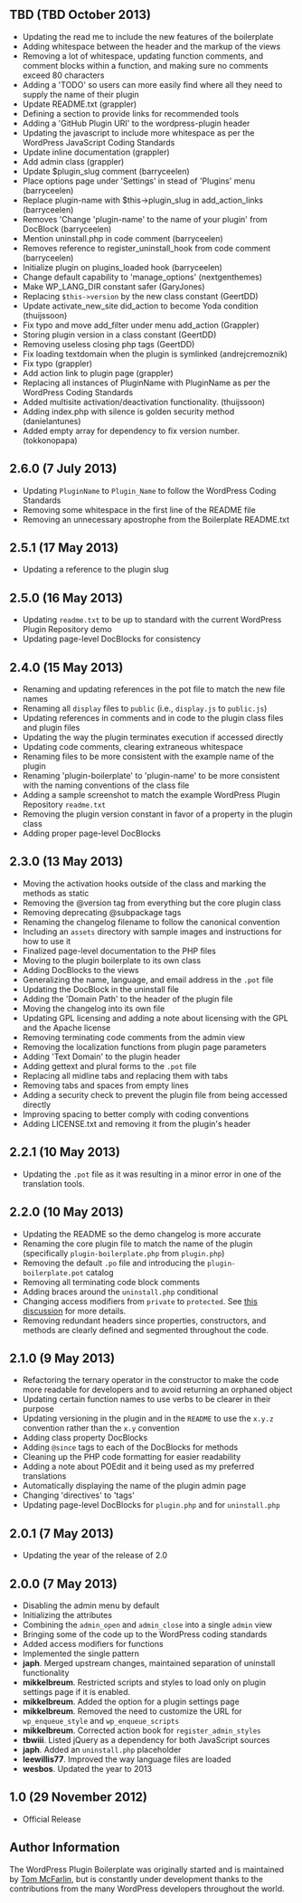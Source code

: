 ## TBD (TBD October 2013)

* Updating the read me to include the new features of the boilerplate
* Adding whitespace between the header and the markup of the views
* Removing a lot of whitespace, updating function comments, and comment blocks within a function, and making sure no comments exceed 80 characters
* Adding a 'TODO' so users can more easily find where all they need to supply the name of their plugin
* Update README.txt (grappler)
* Defining a section to provide links for recommended tools
* Adding a 'GitHub Plugin URI' to the wordpress-plugin header
* Updating the javascript to include more whitespace as per the WordPress JavaScript Coding Standards
* Update inline documentation (grappler)
* Add admin class (grappler)
* Update $plugin_slug comment (barryceelen)
* Place options page under 'Settings' in stead of 'Plugins' menu (barryceelen)
* Replace plugin-name with $this->plugin_slug in add_action_links (barryceelen)
* Removes 'Change 'plugin-name' to the name of your plugin' from DocBlock (barryceelen)
* Mention uninstall.php in code comment (barryceelen)
* Removes reference to register_uninstall_hook from code comment (barryceelen)
* Initialize plugin on plugins_loaded hook (barryceelen)
* Change default capability to 'manage_options' (nextgenthemes)
* Make WP_LANG_DIR constant safer (GaryJones)
* Replacing `$this->version` by the new class constant (GeertDD)
* Update activate_new_site did_action to become Yoda condition (thuijssoon)
* Fix typo and move add_filter under menu add_action (Grappler)
* Storing plugin version in a class constant (GeertDD)
* Removing useless closing php tags (GeertDD)
* Fix loading textdomain when the plugin is symlinked (andrejcremoznik)
* Fix typo (grappler)
* Add action link to plugin page (grappler)
* Replacing all instances of PluginName with PluginName as per the WordPress Coding Standards
* Added multisite activation/deactivation functionality. (thuijssoon)
* Adding index.php with silence is golden security method (danielantunes)
* Added empty array for dependency to fix version number. (tokkonopapa)

## 2.6.0 (7 July 2013)

* Updating `PluginName` to `Plugin_Name` to follow the WordPress Coding Standards
* Removing some whitespace in the first line of the README file
* Removing an unnecessary apostrophe from the Boilerplate README.txt

## 2.5.1 (17 May 2013)

* Updating a reference to the plugin slug

## 2.5.0 (16 May 2013)

* Updating `readme.txt` to be up to standard with the current WordPress Plugin Repository demo
* Updating page-level DocBlocks for consistency

## 2.4.0 (15 May 2013)

* Renaming and updating references in the pot file to match the new file names
* Renaming all `display` files to `public` (i.e., `display.js` to `public.js`)
* Updating references in comments and in code to the plugin class files and plugin files
* Updating the way the plugin terminates execution if accessed directly
* Updating code comments, clearing extraneous whitespace
* Renaming files to be more consistent with the example name of the plugin
* Renaming 'plugin-boilerplate' to 'plugin-name' to be more consistent with the naming conventions of the class file
* Adding a sample screenshot to match the example WordPress Plugin Repository `readme.txt`
* Removing the plugin version constant in favor of a property in the plugin class
* Adding proper page-level DocBlocks

## 2.3.0 (13 May 2013)

* Moving the activation hooks outside of the class and marking the methods as static
* Removing the @version tag from everything but the core plugin class
* Removing deprecating @subpackage tags
* Renaming the changelog filename to follow the canonical convention
* Including an `assets` directory with sample images and instructions for how to use it
* Finalized page-level documentation to the PHP files
* Moving to the plugin boilerplate to its own class
* Adding DocBlocks to the views
* Generalizing the name, language, and email address in the `.pot` file
* Updating the DocBlock in the uninstall file
* Adding the 'Domain Path' to the header of the plugin file
* Moving the changelog into its own file
* Updating GPL licensing and adding a note about licensing with the GPL and the Apache license
* Removing terminating code comments from the admin view
* Removing the localization functions from plugin page parameters
* Adding 'Text Domain' to the plugin header
* Adding gettext and plural forms to the `.pot` file
* Replacing all midline tabs and replacing them with tabs
* Removing tabs and spaces from empty lines
* Adding a security check to prevent the plugin file from being accessed directly
* Improving spacing to better comply with coding conventions
* Adding LICENSE.txt and removing it from the plugin's header

## 2.2.1 (10 May 2013)

* Updating the `.pot` file as it was resulting in a minor error in one of the translation tools.

## 2.2.0 (10 May 2013)

* Updating the README so the demo changelog is more accurate
* Renaming the core plugin file to match the name of the plugin (specifically `plugin-boilerplate.php` from `plugin.php`)
* Removing the default `.po` file and introducing the `plugin-boilerplate.pot` catalog
* Removing all terminating code block comments
* Adding braces around the `uninstall.php` conditional
* Changing access modifiers from `private` to `protected`. See [this discussion](https://github.com/tommcfarlin/WordPress-Plugin-Boilerplate/issues/36) for more details.
* Removing redundant headers since properties, constructors, and methods are clearly defined and segmented throughout the code.

## 2.1.0 (9 May 2013)

* Refactoring the ternary operator in the constructor to make the code more readable for developers and to avoid returning an orphaned object
* Updating certain function names to use verbs to be clearer in their purpose
* Updating versioning in the plugin and in the `README` to use the `x.y.z` convention rather than the `x.y` convention
* Adding class property DocBlocks
* Adding `@since` tags to each of the DocBlocks for methods
* Cleaning up the PHP code formatting for easier readability
* Adding a note about POEdit and it being used as my preferred translations
* Automatically displaying the name of the plugin admin page
* Changing 'directives' to 'tags'
* Updating page-level DocBlocks for `plugin.php` and for `uninstall.php`

## 2.0.1 (7 May 2013)

* Updating the year of the release of 2.0

## 2.0.0 (7 May 2013)

* Disabling the admin menu by default
* Initializing the attributes
* Combining the `admin_open` and `admin_close` into a single `admin` view
* Bringing some of the code up to the WordPress coding standards
* Added access modifiers for functions
* Implemented the single pattern
* **japh**. Merged upstream changes, maintained separation of uninstall functionality
* **mikkelbreum**. Restricted scripts and styles to load only on plugin settings page if it is enabled.
* **mikkelbreum**. Added the option for a plugin settings page
* **mikkelbreum**. Removed the need to customize the URL for `wp_enqueue_style` and `wp_enqueue_scripts`
* **mikkelbreum**. Corrected action book for `register_admin_styles`
* **tbwiii**. Listed jQuery as a dependency for both JavaScript sources
* **japh**. Added an `uninstall.php` placeholder
* **leewillis77**. Improved the way language files are loaded
* **wesbos**. Updated the year to 2013

## 1.0 (29 November 2012)

* Official Release

## Author Information

The WordPress Plugin Boilerplate was originally started and is maintained by [Tom McFarlin](http://twitter.com/tommcfarlin/), but is constantly under development thanks to the contributions from the many WordPress developers throughout the world.
